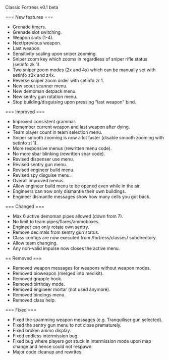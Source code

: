 Classic Fortress v0.1 beta

=== New features ===
* Grenade timers.
* Grenade slot switching.
* Weapon slots (1-4).
* Next/previous weapon.
* Last weapon.
* Sensitivity scaling upon sniper zooming.
* Sniper zoom key which zooms in regardless of sniper rifle status (setinfo zk 1).
* Two sniper zoom modes (2x and 4x) which can be manually set with setinfo z2x and z4x.
* Reverse sniper zoom order with setinfo zr 1.
* New scout scanner menu.
* New demoman detpack menu.
* New sentry gun rotation menu.
* Stop building/disguising upon pressing "last weapon" bind.

=== Improved ===
* Improved consistent grammar.
* Remember current weapon and last weapon after dying.
* Team player count in team selection menu.
* Sniper smooth zooming is now a lot faster (disable smooth zooming with setinfo zi 1).
* More responsive menus (rewritten menu code).
* No more sbar blinking (rewritten sbar code).
* Revised dispenser use menu.
* Revised sentry gun menu.
* Revised engineer build menu.
* Revised spy disguise menu.
* Overall improved menus.
* Allow engineer build menu to be opened even while in the air.
* Engineers can now only dismantle their own buildings.
* Engineer dismantle messages show how many cells you got back.

=== Changed ===
* Max 6 active demoman pipes allowed (down from 7).
* No limit to team pipes/flares/ammoboxes.
* Engineer can only rotate own sentry.
* Remove decimals from sentry gun status.
* Class configs are now executed from /fortress/classes/ subdirectory.
* Allow team changing.
* Any non-valid impulse now closes the active menu.

== Removed ===
* Removed weapon messages for weapons without weapon modes.
* Removed bioweapon (merged into medikit).
* Removed grapple hook.
* Removed birthday mode.
* Removed engineer mortar (not used anymore).
* Removed bindings menu.
* Removed class help.

=== Fixed ===
* Fixed the spamming weapon messages (e.g. Tranquiliser gun selected).
* Fixed the sentry gun menu to not close prematurely.
* Fixed broken ammo display.
* Fixed endless intermission bug.
* Fixed bug where players got stuck in intermission mode upon map change and hence could not respawn.
* Major code cleanup and rewrites.